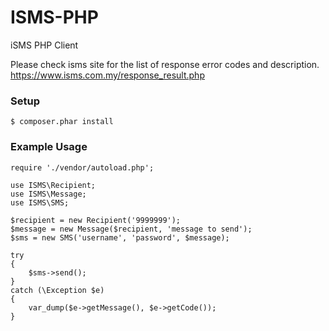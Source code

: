 # ISMS-PHP
iSMS PHP Client

Please check isms site for the list of response error codes and description.
https://www.isms.com.my/response_result.php

### Setup
```
$ composer.phar install
```

### Example Usage
```
require './vendor/autoload.php';

use ISMS\Recipient;
use ISMS\Message;
use ISMS\SMS;

$recipient = new Recipient('9999999');
$message = new Message($recipient, 'message to send');
$sms = new SMS('username', 'password', $message);

try
{
    $sms->send();
}
catch (\Exception $e)
{
    var_dump($e->getMessage(), $e->getCode());
}
```
